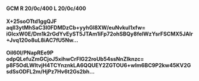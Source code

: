 #### GCM R 20/0c/400 L 20/0c/400
**X+25soOTtd1ggQJF**<br/>**aqlI3ytMhSaC3I0FDMDzCb+yyhGl8XW/euNvkuI1xfw=**<br/>**iGIcxW0E/Dm1k2rGdYvEyST5JTAm1iFp72ohSBQy8felWzYsrFSCMX5JAlr+Jvq120o8uL8iAC7fU5Nw...**<br/><br/>
**OiI60l/PNapREe9P**<br/>**odpQLefuZmGCjoJ5xihwCrFIG22roUb54ssNnZIknzc=**<br/>**p8F5OdLWItvjH4TCYnznkLA6QQUEY2ZGTOU6+wlm6BC9P2kw45KV2GsdSsODFL2m/HjPz7Hv6t2Gs2bh...**